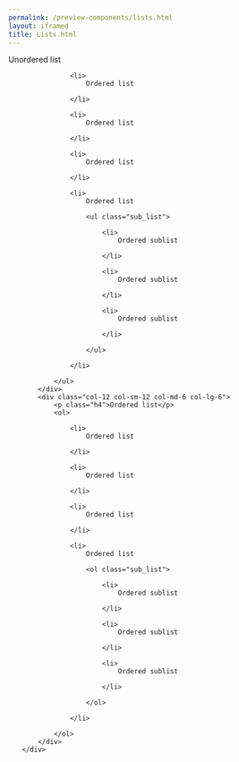 ```yaml
--- 
permalink: /preview-components/lists.html
layout: iframed 
title: Lists.html
---
```

<div class="container">
    <div class="row">
        <div class="col-12 col-sm-12 col-md-6 col-lg-6">
            <p class="h4">Unordered list</p>
            <ul>

                <li>
                    Ordered list

                </li>

                <li>
                    Ordered list

                </li>

                <li>
                    Ordered list

                </li>

                <li>
                    Ordered list

                    <ul class="sub_list">

                        <li>
                            Ordered sublist

                        </li>

                        <li>
                            Ordered sublist

                        </li>

                        <li>
                            Ordered sublist

                        </li>

                    </ul>

                </li>

            </ul>
        </div>
        <div class="col-12 col-sm-12 col-md-6 col-lg-6">
            <p class="h4">Ordered list</p>
            <ol>

                <li>
                    Ordered list

                </li>

                <li>
                    Ordered list

                </li>

                <li>
                    Ordered list

                </li>

                <li>
                    Ordered list

                    <ol class="sub_list">

                        <li>
                            Ordered sublist

                        </li>

                        <li>
                            Ordered sublist

                        </li>

                        <li>
                            Ordered sublist

                        </li>

                    </ol>

                </li>

            </ol>
        </div>
    </div>
</div>